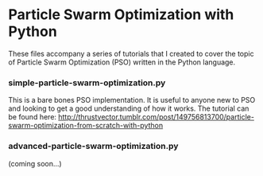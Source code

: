 # Particle Swarm Optimization with Python

These files accompany a series of tutorials that I created to cover the topic of Particle Swarm Optimization (PSO) written in the Python language.

### simple-particle-swarm-optimization.py
This is a bare bones PSO implementation. It is useful to anyone new to PSO and looking to get a good understanding of how it works. The tutorial can be found here: http://thrustvector.tumblr.com/post/149756813700/particle-swarm-optimization-from-scratch-with-python

### advanced-particle-swarm-optimization.py
(coming soon...)
